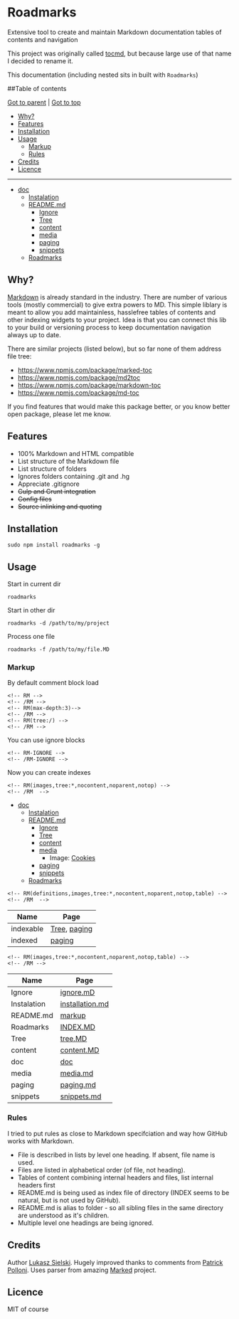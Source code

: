 Roadmarks
=========

Extensive tool to create and maintain Markdown documentation tables of contents and navigation

This project was originally called [tocmd](https://github.com/sielay/tocmd), but because large use of that name I decided to rename it.

This documentation (including nested sits in built with `Roadmarks`)

<!-- RM-IGNORE -->
##Table of contents
<!-- /RM-IGNORE -->

<!-- RM(tree:*) -->

[Got to parent](./README.md) | [Got to top](/README.md)

* [Why?](#why)
* [Features](#features)
* [Installation](#installation)
* [Usage](#usage)
  * [Markup](#markup)
  * [Rules](#rules)
* [Credits](#credits)
* [Licence](#licence)
****

* [doc](./doc)
  * [Instalation](./doc/installation.md)
  * [README.md](./doc/markup)
    * [Ignore](./doc/markup/ignore.mD)
    * [Tree](./doc/markup/tree.MD)
    * [content](./doc/markup/content.MD)
    * [media](./doc/markup/media.md)
    * [paging](./doc/markup/paging.md)
    * [snippets](./doc/markup/snippets.md)
  * [Roadmarks](./doc/INDEX.MD)



<!-- /RM -->

Why?
----

[Markdown](http://daringfireball.net/projects/markdown/) is already standard in the industry. There are number of various tools (mostly commercial) to give extra powers to MD. This simple liblary is meant to allow you add maintainless, hasslefree tables of contents and other indexing widgets to your project. Idea is that you can connect this lib to your build or versioning process to keep documentation navigation always up to date.

There are similar projects (listed below), but so far none of them address file tree:
 * https://www.npmjs.com/package/marked-toc
 * https://www.npmjs.com/package/md2toc
 * https://www.npmjs.com/package/markdown-toc
 * https://www.npmjs.com/package/md-toc
 
If you find features that would make this package better, or you know better open package, please let me know.

## Features
 * 100% Markdown and HTML compatible
 * List structure of the Markdown file
 * List structure of folders
 * Ignores folders containing .git and .hg
 * Appreciate .gitignore
 * ~~Gulp and Grunt integration~~
 * ~~Config files~~
 * ~~Source inlinking and quoting~~


## Installation

```
sudo npm install roadmarks -g
```

## Usage

Start in current dir
```
roadmarks 
```

Start in other dir
```
roadmarks -d /path/to/my/project
```

Process one file
```
roadmarks -f /path/to/my/file.MD
```

### Markup


By default comment block load

	<!-- RM -->
    <!-- /RM -->
	<!-- RM(max-depth:3)-->
	<!-- /RM -->
	<!-- RM(tree:/) -->
    <!-- /RM -->

You can use ignore blocks

    <!-- RM-IGNORE -->
    <!-- /RM-IGNORE -->

Now you can create indexes

    <!-- RM(images,tree:*,nocontent,noparent,notop) -->
    <!-- /RM  -->

<!-- RM(tree:*,list-images,nocontent,noparent,notop) -->

* [doc](./doc)
  * [Instalation](./doc/installation.md)
  * [README.md](./doc/markup)
    * [Ignore](./doc/markup/ignore.mD)
    * [Tree](./doc/markup/tree.MD)
    * [content](./doc/markup/content.MD)
    * [media](./doc/markup/media.md)
      * Image: [Cookies](./doc/markup/media.md)
    * [paging](./doc/markup/paging.md)
    * [snippets](./doc/markup/snippets.md)
  * [Roadmarks](./doc/INDEX.MD)



<!-- /RM -->

    <!-- RM(definitions,images,tree:*,nocontent,noparent,notop,table) -->
    <!-- /RM  -->

<!-- RM(list-definitions,tree:*,nofiles,nocontent,noparent,notop,table) -->

Name | Page          
---- | ------------- 
 indexable | [Tree](doc/markup/tree.MD), [paging](doc/markup/paging.md) 
 indexed | [paging](doc/markup/paging.md) 



<!-- /RM -->

    <!-- RM(images,tree:*,nocontent,noparent,notop,table) -->
    <!-- /RM -->

<!-- RM(images,tree:*,nocontent,noparent,notop,table) -->

Name | Page          
---- | ------------- 
 Ignore | [ignore.mD](doc/markup/ignore.mD) 
 Instalation | [installation.md](doc/installation.md) 
 README.md | [markup](doc/markup) 
 Roadmarks | [INDEX.MD](doc/INDEX.MD) 
 Tree | [tree.MD](doc/markup/tree.MD) 
 content | [content.MD](doc/markup/content.MD) 
 doc | [doc](doc) 
 media | [media.md](doc/markup/media.md) 
 paging | [paging.md](doc/markup/paging.md) 
 snippets | [snippets.md](doc/markup/snippets.md) 



<!-- /RM -->

### Rules

I tried to put rules as close to Markdown specifciation and way how GitHub works with Markdown.

 * File is described in lists by level one heading. If absent, file name is used.
 * Files are listed in alphabetical order (of file, not heading).
 * Tables of content combining internal headers and files, list internal headers first
 * README.md is being used as index file of directory (INDEX seems to be natural, but is not used by GitHub).
 * README.md is alias to folder - so all sibling files in the same directory are understood as it's children.
 * Multiple level one headings are being ignored.
  
## Credits

Author [Lukasz Sielski](http://github.com/sielay). Hugely improved thanks to comments from [Patrick Polloni](https://github.com/kimu). Uses parser from amazing [Marked](https://github.com/chjj/marked) project.

## Licence

<!-- RM-INC(LICENSE) -->

MIT of course



